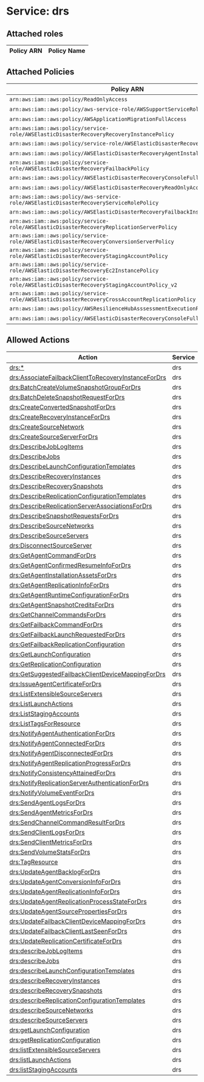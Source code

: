 # Service: drs

## Attached roles

| Policy ARN | Policy Name |
|------------|-------------|
## Attached Policies

| Policy ARN | Policy Name |
|------------|-------------|
| `arn:aws:iam::aws:policy/ReadOnlyAccess` | [ReadOnlyAccess](../policies.md#readonlyaccess) |
| `arn:aws:iam::aws:policy/aws-service-role/AWSSupportServiceRolePolicy` | [AWSSupportServiceRolePolicy](../policies.md#awssupportservicerolepolicy) |
| `arn:aws:iam::aws:policy/AWSApplicationMigrationFullAccess` | [AWSApplicationMigrationFullAccess](../policies.md#awsapplicationmigrationfullaccess) |
| `arn:aws:iam::aws:policy/service-role/AWSElasticDisasterRecoveryRecoveryInstancePolicy` | [AWSElasticDisasterRecoveryRecoveryInstancePolicy](../policies.md#awselasticdisasterrecoveryrecoveryinstancepolicy) |
| `arn:aws:iam::aws:policy/service-role/AWSElasticDisasterRecoveryAgentPolicy` | [AWSElasticDisasterRecoveryAgentPolicy](../policies.md#awselasticdisasterrecoveryagentpolicy) |
| `arn:aws:iam::aws:policy/AWSElasticDisasterRecoveryAgentInstallationPolicy` | [AWSElasticDisasterRecoveryAgentInstallationPolicy](../policies.md#awselasticdisasterrecoveryagentinstallationpolicy) |
| `arn:aws:iam::aws:policy/service-role/AWSElasticDisasterRecoveryFailbackPolicy` | [AWSElasticDisasterRecoveryFailbackPolicy](../policies.md#awselasticdisasterrecoveryfailbackpolicy) |
| `arn:aws:iam::aws:policy/AWSElasticDisasterRecoveryConsoleFullAccess` | [AWSElasticDisasterRecoveryConsoleFullAccess](../policies.md#awselasticdisasterrecoveryconsolefullaccess) |
| `arn:aws:iam::aws:policy/AWSElasticDisasterRecoveryReadOnlyAccess` | [AWSElasticDisasterRecoveryReadOnlyAccess](../policies.md#awselasticdisasterrecoveryreadonlyaccess) |
| `arn:aws:iam::aws:policy/aws-service-role/AWSElasticDisasterRecoveryServiceRolePolicy` | [AWSElasticDisasterRecoveryServiceRolePolicy](../policies.md#awselasticdisasterrecoveryservicerolepolicy) |
| `arn:aws:iam::aws:policy/AWSElasticDisasterRecoveryFailbackInstallationPolicy` | [AWSElasticDisasterRecoveryFailbackInstallationPolicy](../policies.md#awselasticdisasterrecoveryfailbackinstallationpolicy) |
| `arn:aws:iam::aws:policy/service-role/AWSElasticDisasterRecoveryReplicationServerPolicy` | [AWSElasticDisasterRecoveryReplicationServerPolicy](../policies.md#awselasticdisasterrecoveryreplicationserverpolicy) |
| `arn:aws:iam::aws:policy/service-role/AWSElasticDisasterRecoveryConversionServerPolicy` | [AWSElasticDisasterRecoveryConversionServerPolicy](../policies.md#awselasticdisasterrecoveryconversionserverpolicy) |
| `arn:aws:iam::aws:policy/service-role/AWSElasticDisasterRecoveryStagingAccountPolicy` | [AWSElasticDisasterRecoveryStagingAccountPolicy](../policies.md#awselasticdisasterrecoverystagingaccountpolicy) |
| `arn:aws:iam::aws:policy/service-role/AWSElasticDisasterRecoveryEc2InstancePolicy` | [AWSElasticDisasterRecoveryEc2InstancePolicy](../policies.md#awselasticdisasterrecoveryec2instancepolicy) |
| `arn:aws:iam::aws:policy/service-role/AWSElasticDisasterRecoveryStagingAccountPolicy_v2` | [AWSElasticDisasterRecoveryStagingAccountPolicy_v2](../policies.md#awselasticdisasterrecoverystagingaccountpolicy_v2) |
| `arn:aws:iam::aws:policy/service-role/AWSElasticDisasterRecoveryCrossAccountReplicationPolicy` | [AWSElasticDisasterRecoveryCrossAccountReplicationPolicy](../policies.md#awselasticdisasterrecoverycrossaccountreplicationpolicy) |
| `arn:aws:iam::aws:policy/AWSResilienceHubAsssessmentExecutionPolicy` | [AWSResilienceHubAsssessmentExecutionPolicy](../policies.md#awsresiliencehubasssessmentexecutionpolicy) |
| `arn:aws:iam::aws:policy/AWSElasticDisasterRecoveryConsoleFullAccess_v2` | [AWSElasticDisasterRecoveryConsoleFullAccess_v2](../policies.md#awselasticdisasterrecoveryconsolefullaccess_v2) |

## Allowed Actions

| Action | Service |
|--------|---------|
| [drs:*](../actions.md#drs:all) | drs |
| [drs:AssociateFailbackClientToRecoveryInstanceForDrs](../actions.md#drs:associatefailbackclienttorecoveryinstancefordrs) | drs |
| [drs:BatchCreateVolumeSnapshotGroupForDrs](../actions.md#drs:batchcreatevolumesnapshotgroupfordrs) | drs |
| [drs:BatchDeleteSnapshotRequestForDrs](../actions.md#drs:batchdeletesnapshotrequestfordrs) | drs |
| [drs:CreateConvertedSnapshotForDrs](../actions.md#drs:createconvertedsnapshotfordrs) | drs |
| [drs:CreateRecoveryInstanceForDrs](../actions.md#drs:createrecoveryinstancefordrs) | drs |
| [drs:CreateSourceNetwork](../actions.md#drs:createsourcenetwork) | drs |
| [drs:CreateSourceServerForDrs](../actions.md#drs:createsourceserverfordrs) | drs |
| [drs:DescribeJobLogItems](../actions.md#drs:describejoblogitems) | drs |
| [drs:DescribeJobs](../actions.md#drs:describejobs) | drs |
| [drs:DescribeLaunchConfigurationTemplates](../actions.md#drs:describelaunchconfigurationtemplates) | drs |
| [drs:DescribeRecoveryInstances](../actions.md#drs:describerecoveryinstances) | drs |
| [drs:DescribeRecoverySnapshots](../actions.md#drs:describerecoverysnapshots) | drs |
| [drs:DescribeReplicationConfigurationTemplates](../actions.md#drs:describereplicationconfigurationtemplates) | drs |
| [drs:DescribeReplicationServerAssociationsForDrs](../actions.md#drs:describereplicationserverassociationsfordrs) | drs |
| [drs:DescribeSnapshotRequestsForDrs](../actions.md#drs:describesnapshotrequestsfordrs) | drs |
| [drs:DescribeSourceNetworks](../actions.md#drs:describesourcenetworks) | drs |
| [drs:DescribeSourceServers](../actions.md#drs:describesourceservers) | drs |
| [drs:DisconnectSourceServer](../actions.md#drs:disconnectsourceserver) | drs |
| [drs:GetAgentCommandForDrs](../actions.md#drs:getagentcommandfordrs) | drs |
| [drs:GetAgentConfirmedResumeInfoForDrs](../actions.md#drs:getagentconfirmedresumeinfofordrs) | drs |
| [drs:GetAgentInstallationAssetsForDrs](../actions.md#drs:getagentinstallationassetsfordrs) | drs |
| [drs:GetAgentReplicationInfoForDrs](../actions.md#drs:getagentreplicationinfofordrs) | drs |
| [drs:GetAgentRuntimeConfigurationForDrs](../actions.md#drs:getagentruntimeconfigurationfordrs) | drs |
| [drs:GetAgentSnapshotCreditsForDrs](../actions.md#drs:getagentsnapshotcreditsfordrs) | drs |
| [drs:GetChannelCommandsForDrs](../actions.md#drs:getchannelcommandsfordrs) | drs |
| [drs:GetFailbackCommandForDrs](../actions.md#drs:getfailbackcommandfordrs) | drs |
| [drs:GetFailbackLaunchRequestedForDrs](../actions.md#drs:getfailbacklaunchrequestedfordrs) | drs |
| [drs:GetFailbackReplicationConfiguration](../actions.md#drs:getfailbackreplicationconfiguration) | drs |
| [drs:GetLaunchConfiguration](../actions.md#drs:getlaunchconfiguration) | drs |
| [drs:GetReplicationConfiguration](../actions.md#drs:getreplicationconfiguration) | drs |
| [drs:GetSuggestedFailbackClientDeviceMappingForDrs](../actions.md#drs:getsuggestedfailbackclientdevicemappingfordrs) | drs |
| [drs:IssueAgentCertificateForDrs](../actions.md#drs:issueagentcertificatefordrs) | drs |
| [drs:ListExtensibleSourceServers](../actions.md#drs:listextensiblesourceservers) | drs |
| [drs:ListLaunchActions](../actions.md#drs:listlaunchactions) | drs |
| [drs:ListStagingAccounts](../actions.md#drs:liststagingaccounts) | drs |
| [drs:ListTagsForResource](../actions.md#drs:listtagsforresource) | drs |
| [drs:NotifyAgentAuthenticationForDrs](../actions.md#drs:notifyagentauthenticationfordrs) | drs |
| [drs:NotifyAgentConnectedForDrs](../actions.md#drs:notifyagentconnectedfordrs) | drs |
| [drs:NotifyAgentDisconnectedForDrs](../actions.md#drs:notifyagentdisconnectedfordrs) | drs |
| [drs:NotifyAgentReplicationProgressForDrs](../actions.md#drs:notifyagentreplicationprogressfordrs) | drs |
| [drs:NotifyConsistencyAttainedForDrs](../actions.md#drs:notifyconsistencyattainedfordrs) | drs |
| [drs:NotifyReplicationServerAuthenticationForDrs](../actions.md#drs:notifyreplicationserverauthenticationfordrs) | drs |
| [drs:NotifyVolumeEventForDrs](../actions.md#drs:notifyvolumeeventfordrs) | drs |
| [drs:SendAgentLogsForDrs](../actions.md#drs:sendagentlogsfordrs) | drs |
| [drs:SendAgentMetricsForDrs](../actions.md#drs:sendagentmetricsfordrs) | drs |
| [drs:SendChannelCommandResultForDrs](../actions.md#drs:sendchannelcommandresultfordrs) | drs |
| [drs:SendClientLogsForDrs](../actions.md#drs:sendclientlogsfordrs) | drs |
| [drs:SendClientMetricsForDrs](../actions.md#drs:sendclientmetricsfordrs) | drs |
| [drs:SendVolumeStatsForDrs](../actions.md#drs:sendvolumestatsfordrs) | drs |
| [drs:TagResource](../actions.md#drs:tagresource) | drs |
| [drs:UpdateAgentBacklogForDrs](../actions.md#drs:updateagentbacklogfordrs) | drs |
| [drs:UpdateAgentConversionInfoForDrs](../actions.md#drs:updateagentconversioninfofordrs) | drs |
| [drs:UpdateAgentReplicationInfoForDrs](../actions.md#drs:updateagentreplicationinfofordrs) | drs |
| [drs:UpdateAgentReplicationProcessStateForDrs](../actions.md#drs:updateagentreplicationprocessstatefordrs) | drs |
| [drs:UpdateAgentSourcePropertiesForDrs](../actions.md#drs:updateagentsourcepropertiesfordrs) | drs |
| [drs:UpdateFailbackClientDeviceMappingForDrs](../actions.md#drs:updatefailbackclientdevicemappingfordrs) | drs |
| [drs:UpdateFailbackClientLastSeenForDrs](../actions.md#drs:updatefailbackclientlastseenfordrs) | drs |
| [drs:UpdateReplicationCertificateForDrs](../actions.md#drs:updatereplicationcertificatefordrs) | drs |
| [drs:describeJobLogItems](../actions.md#drs:describejoblogitems) | drs |
| [drs:describeJobs](../actions.md#drs:describejobs) | drs |
| [drs:describeLaunchConfigurationTemplates](../actions.md#drs:describelaunchconfigurationtemplates) | drs |
| [drs:describeRecoveryInstances](../actions.md#drs:describerecoveryinstances) | drs |
| [drs:describeRecoverySnapshots](../actions.md#drs:describerecoverysnapshots) | drs |
| [drs:describeReplicationConfigurationTemplates](../actions.md#drs:describereplicationconfigurationtemplates) | drs |
| [drs:describeSourceNetworks](../actions.md#drs:describesourcenetworks) | drs |
| [drs:describeSourceServers](../actions.md#drs:describesourceservers) | drs |
| [drs:getLaunchConfiguration](../actions.md#drs:getlaunchconfiguration) | drs |
| [drs:getReplicationConfiguration](../actions.md#drs:getreplicationconfiguration) | drs |
| [drs:listExtensibleSourceServers](../actions.md#drs:listextensiblesourceservers) | drs |
| [drs:listLaunchActions](../actions.md#drs:listlaunchactions) | drs |
| [drs:listStagingAccounts](../actions.md#drs:liststagingaccounts) | drs |